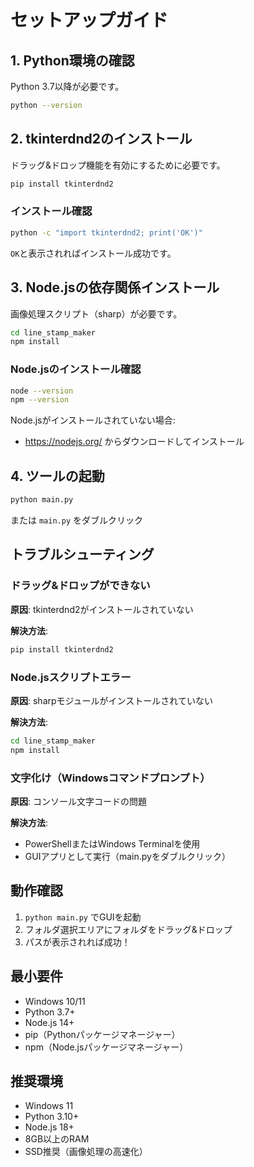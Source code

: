 # セットアップガイド

## 1. Python環境の確認

Python 3.7以降が必要です。

```bash
python --version
```

## 2. tkinterdnd2のインストール

ドラッグ&ドロップ機能を有効にするために必要です。

```bash
pip install tkinterdnd2
```

### インストール確認

```bash
python -c "import tkinterdnd2; print('OK')"
```

`OK`と表示されればインストール成功です。

## 3. Node.jsの依存関係インストール

画像処理スクリプト（sharp）が必要です。

```bash
cd line_stamp_maker
npm install
```

### Node.jsのインストール確認

```bash
node --version
npm --version
```

Node.jsがインストールされていない場合:
- https://nodejs.org/ からダウンロードしてインストール

## 4. ツールの起動

```bash
python main.py
```

または `main.py` をダブルクリック

## トラブルシューティング

### ドラッグ&ドロップができない

**原因**: tkinterdnd2がインストールされていない

**解決方法**:
```bash
pip install tkinterdnd2
```

### Node.jsスクリプトエラー

**原因**: sharpモジュールがインストールされていない

**解決方法**:
```bash
cd line_stamp_maker
npm install
```

### 文字化け（Windowsコマンドプロンプト）

**原因**: コンソール文字コードの問題

**解決方法**:
- PowerShellまたはWindows Terminalを使用
- GUIアプリとして実行（main.pyをダブルクリック）

## 動作確認

1. `python main.py` でGUIを起動
2. フォルダ選択エリアにフォルダをドラッグ&ドロップ
3. パスが表示されれば成功！

## 最小要件

- Windows 10/11
- Python 3.7+
- Node.js 14+
- pip（Pythonパッケージマネージャー）
- npm（Node.jsパッケージマネージャー）

## 推奨環境

- Windows 11
- Python 3.10+
- Node.js 18+
- 8GB以上のRAM
- SSD推奨（画像処理の高速化）
